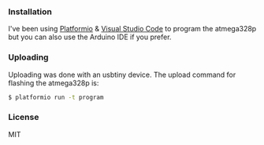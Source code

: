 ### Installation

I've been using [Platformio](https://platformio.org) & [Visual Studio Code](https://code.visualstudio.com) to program the atmega328p but you can also use the Arduino IDE if you prefer.

### Uploading

Uploading was done with an usbtiny device. 
The upload command for flashing the atmega328p is:

```sh
$ platformio run -t program
```

### License

MIT
